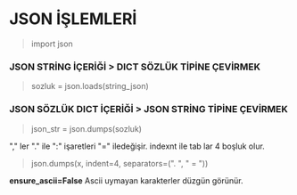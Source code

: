 # JSON İŞLEMLERİ

> import json

### JSON STRİNG İÇERİĞİ > DICT SÖZLÜK TİPİNE ÇEVİRMEK
> sozluk = json.loads(string_json)

### JSON SÖZLÜK DICT İÇERİĞİ > JSON STRİNG TİPİNE ÇEVİRMEK
> json_str = json.dumps(sozluk)

"," ler "." ile ":" işaretleri "=" iledeğişir.
indexnt ile tab lar 4 boşluk olur.
> json.dumps(x, indent=4, separators=(". ", " = "))

**ensure_ascii=False** Ascii uymayan karakterler düzgün görünür.
